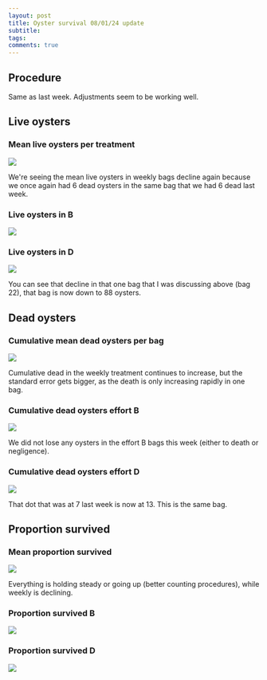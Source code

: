 ```yaml
---
layout: post
title: Oyster survival 08/01/24 update
subtitle:
tags:
comments: true
---
```


## Procedure

Same as last week. Adjustments seem to be working well.

## Live oysters

### Mean live oysters per treatment

![](/post_images/20240801/meanlive.JPG)

We're seeing the mean live oysters in weekly bags decline again because we once again had 6 dead oysters in the same bag that we had 6 dead last week.

### Live oysters in B

![](/post_images/20240801/live_B.JPG)

### Live oysters in D

![](/post_images/20240801/live_D.JPG)

You can see that decline in that one bag that I was discussing above (bag 22), that bag is now down to 88 oysters.

## Dead oysters

### Cumulative mean dead oysters per bag

![](/post_images/20240801/meancumdead.JPG)

Cumulative dead in the weekly treatment continues to increase, but the standard error gets bigger, as the death is only increasing rapidly in one bag.

### Cumulative dead oysters effort B

![](/post_images/20240801/cumdead_B.JPG)

We did not lose any oysters in the effort B bags this week (either to death or negligence).

### Cumulative dead oysters effort D

![](/post_images/20240801/cumdead_D.JPG)

That dot that was at 7 last week is now at 13. This is the same bag.

## Proportion survived

### Mean proportion survived

![](/post_images/20240801/meanpropsurv.JPG)

Everything is holding steady or going up (better counting procedures), while weekly is declining.

### Proportion survived B

![](/post_images/20240801/propsurv_B.JPG)

### Proportion survived D

![](/post_images/20240801/propsurv_D.JPG)
